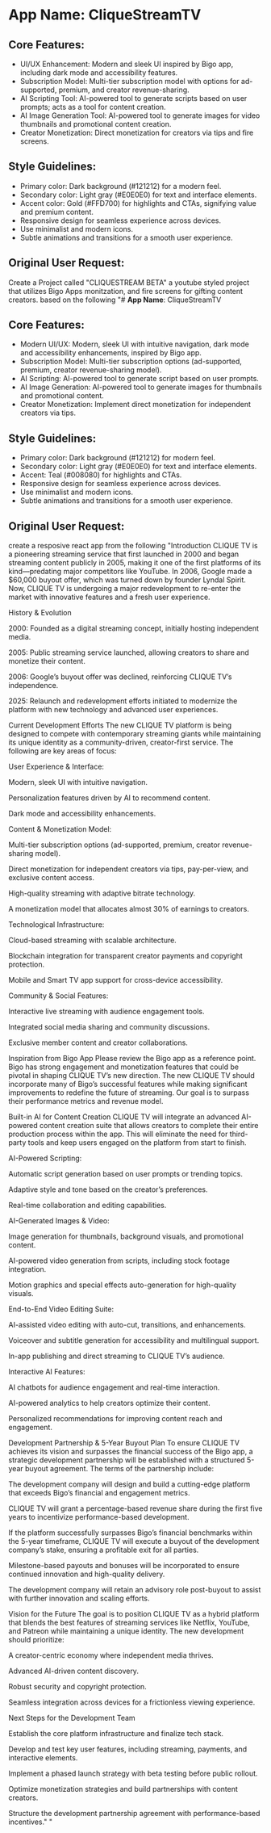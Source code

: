 # **App Name**: CliqueStreamTV

## Core Features:

- UI/UX Enhancement: Modern and sleek UI inspired by Bigo app, including dark mode and accessibility features.
- Subscription Model: Multi-tier subscription model with options for ad-supported, premium, and creator revenue-sharing.
- AI Scripting Tool: AI-powered tool to generate scripts based on user prompts; acts as a tool for content creation.
- AI Image Generation Tool: AI-powered tool to generate images for video thumbnails and promotional content creation.
- Creator Monetization: Direct monetization for creators via tips and fire screens.

## Style Guidelines:

- Primary color: Dark background (#121212) for a modern feel.
- Secondary color: Light gray (#E0E0E0) for text and interface elements.
- Accent color: Gold (#FFD700) for highlights and CTAs, signifying value and premium content.
- Responsive design for seamless experience across devices.
- Use minimalist and modern icons.
- Subtle animations and transitions for a smooth user experience.

## Original User Request:
Create a Project called "CLIQUESTREAM BETA" a youtube styled project that utilizes Bigo Apps monitzation, and fire screens for gifting content creators. based on the following "# **App Name**: CliqueStreamTV

## Core Features:

- Modern UI/UX: Modern, sleek UI with intuitive navigation, dark mode and accessibility enhancements, inspired by Bigo app.
- Subscription Model: Multi-tier subscription options (ad-supported, premium, creator revenue-sharing model).
- AI Scripting: AI-powered tool to generate script based on user prompts.
- AI Image Generation: AI-powered tool to generate images for thumbnails and promotional content.
- Creator Monetization: Implement direct monetization for independent creators via tips.

## Style Guidelines:

- Primary color: Dark background (#121212) for modern feel.
- Secondary color: Light gray (#E0E0E0) for text and interface elements.
- Accent: Teal (#008080) for highlights and CTAs.
- Responsive design for seamless experience across devices.
- Use minimalist and modern icons.
- Subtle animations and transitions for a smooth user experience.

## Original User Request:
create a resposive react app from the following "Introduction
CLIQUE TV is a pioneering streaming service that first launched in 2000 and began streaming content publicly in 2005, making it one of the first platforms of its kind—predating major competitors like YouTube. In 2006, Google made a $60,000 buyout offer, which was turned down by founder Lyndal Spirit. Now, CLIQUE TV is undergoing a major redevelopment to re-enter the market with innovative features and a fresh user experience.

History & Evolution

2000: Founded as a digital streaming concept, initially hosting independent media.

2005: Public streaming service launched, allowing creators to share and monetize their content.

2006: Google’s buyout offer was declined, reinforcing CLIQUE TV’s independence.

2025: Relaunch and redevelopment efforts initiated to modernize the platform with new technology and advanced user experiences.

Current Development Efforts
The new CLIQUE TV platform is being designed to compete with contemporary streaming giants while maintaining its unique identity as a community-driven, creator-first service. The following are key areas of focus:

User Experience & Interface:

Modern, sleek UI with intuitive navigation.

Personalization features driven by AI to recommend content.

Dark mode and accessibility enhancements.

Content & Monetization Model:

Multi-tier subscription options (ad-supported, premium, creator revenue-sharing model).

Direct monetization for independent creators via tips, pay-per-view, and exclusive content access.

High-quality streaming with adaptive bitrate technology.

A monetization model that allocates almost 30% of earnings to creators.

Technological Infrastructure:

Cloud-based streaming with scalable architecture.

Blockchain integration for transparent creator payments and copyright protection.

Mobile and Smart TV app support for cross-device accessibility.

Community & Social Features:

Interactive live streaming with audience engagement tools.

Integrated social media sharing and community discussions.

Exclusive member content and creator collaborations.

Inspiration from Bigo App
Please review the Bigo app as a reference point. Bigo has strong engagement and monetization features that could be pivotal in shaping CLIQUE TV’s new direction. The new CLIQUE TV should incorporate many of Bigo’s successful features while making significant improvements to redefine the future of streaming. Our goal is to surpass their performance metrics and revenue model.

Built-in AI for Content Creation
CLIQUE TV will integrate an advanced AI-powered content creation suite that allows creators to complete their entire production process within the app. This will eliminate the need for third-party tools and keep users engaged on the platform from start to finish.

AI-Powered Scripting:

Automatic script generation based on user prompts or trending topics.

Adaptive style and tone based on the creator’s preferences.

Real-time collaboration and editing capabilities.

AI-Generated Images & Video:

Image generation for thumbnails, background visuals, and promotional content.

AI-powered video generation from scripts, including stock footage integration.

Motion graphics and special effects auto-generation for high-quality visuals.

End-to-End Video Editing Suite:

AI-assisted video editing with auto-cut, transitions, and enhancements.

Voiceover and subtitle generation for accessibility and multilingual support.

In-app publishing and direct streaming to CLIQUE TV’s audience.

Interactive AI Features:

AI chatbots for audience engagement and real-time interaction.

AI-powered analytics to help creators optimize their content.

Personalized recommendations for improving content reach and engagement.

Development Partnership & 5-Year Buyout Plan
To ensure CLIQUE TV achieves its vision and surpasses the financial success of the Bigo app, a strategic development partnership will be established with a structured 5-year buyout agreement. The terms of the partnership include:

The development company will design and build a cutting-edge platform that exceeds Bigo’s financial and engagement metrics.

CLIQUE TV will grant a percentage-based revenue share during the first five years to incentivize performance-based development.

If the platform successfully surpasses Bigo’s financial benchmarks within the 5-year timeframe, CLIQUE TV will execute a buyout of the development company’s stake, ensuring a profitable exit for all parties.

Milestone-based payouts and bonuses will be incorporated to ensure continued innovation and high-quality delivery.

The development company will retain an advisory role post-buyout to assist with further innovation and scaling efforts.

Vision for the Future
The goal is to position CLIQUE TV as a hybrid platform that blends the best features of streaming services like Netflix, YouTube, and Patreon while maintaining a unique identity. The new development should prioritize:

A creator-centric economy where independent media thrives.

Advanced AI-driven content discovery.

Robust security and copyright protection.

Seamless integration across devices for a frictionless viewing experience.

Next Steps for the Development Team

Establish the core platform infrastructure and finalize tech stack.

Develop and test key user features, including streaming, payments, and interactive elements.

Implement a phased launch strategy with beta testing before public rollout.

Optimize monetization strategies and build partnerships with content creators.

Structure the development partnership agreement with performance-based incentives."
  "
  